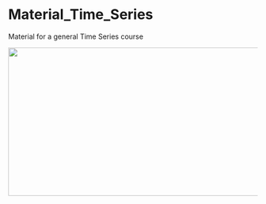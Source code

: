 # Material_Time_Series
Material for a general Time Series course
 <p align="center">
  <a href="https://www.tec.ac.cr" target="blank" align="center" ><img align="center" src="https://www.tec.ac.cr/sites/default/files/media/logo_tec.jpg" height="300" width="750" /></a>
  </p>
